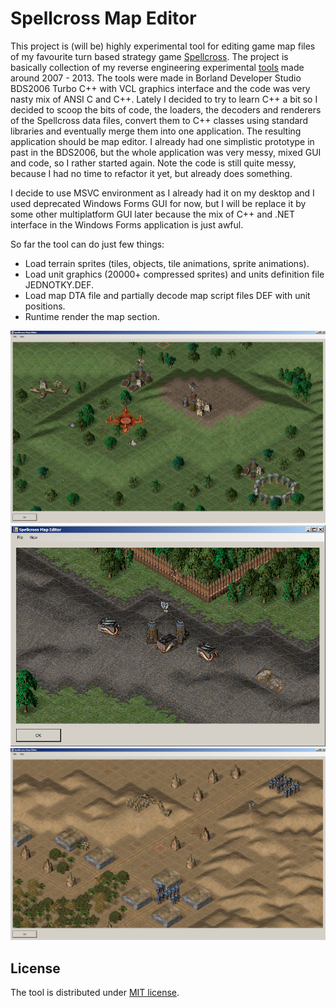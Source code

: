 # Spellcross Map Editor

This project is (will be) highly experimental tool for editing game map files of my favourite turn based strategy game [Spellcross](https://wikipedia.org/wiki/Spellcross).
The project is basically collection of my reverse engineering experimental [tools](http://spellcross.kvalitne.cz) made around 2007 - 2013.
The tools were made in Borland Developer Studio BDS2006 Turbo C++ with VCL graphics interface and the code was very nasty mix of ANSI C and C++. 
Lately I decided to try to learn C++ a bit so I decided to scoop the bits of code, the loaders, the decoders and renderers of the Spellcross data files, convert them to C++ classes using standard libraries and eventually merge them into one application. The resulting application should be map editor. I already had one simplistic prototype in past in the BDS2006, but the whole application was very messy, mixed GUI and code, so I rather started again. Note the code is still quite messy, because I had no time to refactor it yet, but already does something.

I decide to use MSVC environment as I already had it on my desktop and I used deprecated Windows Forms GUI for now, but I will be replace it by some other multiplatform GUI later because the mix of C++ and .NET interface in the Windows Forms application is just awful.  

So far the tool can do just few things:
- Load terrain sprites (tiles, objects, tile animations, sprite animations).
- Load unit graphics (20000+ compressed sprites) and units definition file JEDNOTKY.DEF.
- Load map DTA file and partially decode map script files DEF with unit positions.
- Runtime render the map section.

<img src="./doc/spell_map_edit_v1.png">    
<img src="./doc/spell_map_edit_v2.png">
<img src="./doc/spell_map_edit_v3.png">
                                 
## License
The tool is distributed under [MIT license](./LICENSE.txt). 
  
  
